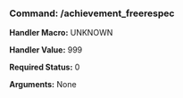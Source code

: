 ### Command: /achievement_freerespec

**Handler Macro:** UNKNOWN

**Handler Value:** 999

**Required Status:** 0

**Arguments:**
None
